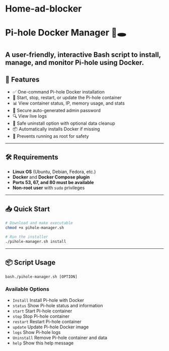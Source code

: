 # Home-ad-blocker

# Pi-hole Docker Manager 🧱🕳️

A user-friendly, interactive Bash script to **install, manage, and monitor Pi-hole using Docker**.  
---

## 🚀 Features

- ✅ One-command Pi-hole Docker installation
- 🔁 Start, stop, restart, or update the Pi-hole container
- 📊 View container status, IP, memory usage, and stats
- 🔐 Secure auto-generated admin password
- 🔍 View live logs
- 🧹 Safe uninstall option with optional data cleanup
- 📦 Automatically installs Docker if missing
- 🛑 Prevents running as root for safety

---

## 🛠️ Requirements

- **Linux OS** (Ubuntu, Debian, Fedora, etc.)
- **Docker** and **Docker Compose plugin**
- **Ports 53, 67, and 80 must be available**
- **Non-root user** with `sudo` privileges

---

## 📥 Quick Start

```bash
# Download and make executable
chmod +x pihole-manager.sh

# Run the installer
./pihole-manager.sh install

```
---

## 📦 Script Usage
```bash./pihole-manager.sh [OPTION]```
### Available Options
- ```Install``` Install Pi-hole with Docker
- ```status``` Show Pi-hole status and information
- ```start``` Start Pi-hole container
- ```stop``` Stop Pi-hole container
- ```restart``` Restart Pi-hole container
- ```update``` Update Pi-hole Docker image
- ```logs``` Show Pi-hole logs
- ```Uninstall``` Remove Pi-hole container and data
- ```help``` Show this help message

